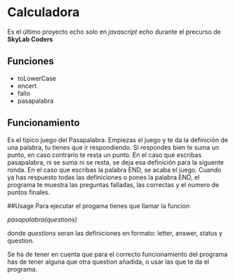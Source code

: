 # Calculadora 

Es el último proyecto echo solo en *javascript* echo durante el precurso de **SkyLab Coders**

## Funciones
- toLowerCase
- encert
- fallo
- pasapalabra

## Funcionamiento
Es el tipico juego del Pasapalabra.
Empiezas el juego y te da la definición de una palabra, tu tienes que ir respondiendo.
Si respondes bien te suma un punto, en caso contrario te resta un punto.
En el caso que escribas pasapalabra, ni se suma ni se resta, se deja esa definición para la siguente ronda.
En el caso que escribas la palabra END, se acaba el juego.
Cuando ya has respuesto todas las definiciones o pones la palabra END, el programa te muestra las preguntas falladas, las correctas y el numero de puntos finales.

##Usage
Para ejecutar el progama tienes que llamar la funcion

*pasapalabra(questions)*

donde *questions* seran las definiciones en formato: letter, answer, status y question.

Se ha de tener en cuenta que para el correcto funcionamiento del programa has de tener alguna que otra question añadida, o usar las que te da el programa.


